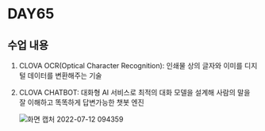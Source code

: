 # DAY65

## 수업 내용
1. CLOVA OCR(Optical Character Recognition): 인쇄물 상의 글자와 이미를 디지털 데이터를 변환해주는 기술


2. CLOVA CHATBOT: 대화형 AI 서비스로 최적의 대화 모델을 설계해 사람의 말을 잘 이해하고 똑똑하게 답변가능한 챗봇 엔진

   ![화면 캡처 2022-07-12 094359](https://user-images.githubusercontent.com/103159709/178383991-7d2eab03-e510-47e8-b1fc-7c7bb4f99b7f.png)
